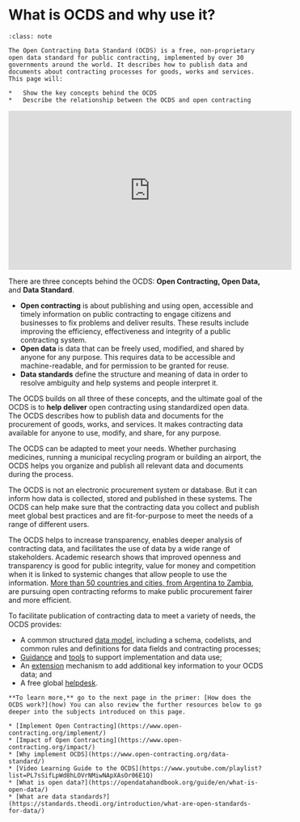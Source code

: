 # What is OCDS and why use it?

```{admonition} Objectives
:class: note

The Open Contracting Data Standard (OCDS) is a free, non-proprietary open data standard for public contracting, implemented by over 30 governments around the world. It describes how to publish data and documents about contracting processes for goods, works and services. This page will:

*   Show the key concepts behind the OCDS
*   Describe the relationship between the OCDS and open contracting
```

<div class="video-wrapper">
<iframe width="560" height="315" src="https://www.youtube-nocookie.com/embed/ucPEID4DsyI?start=1" title="YouTube video player" frameborder="0" allow="accelerometer; autoplay; clipboard-write; encrypted-media; gyroscope; picture-in-picture" allowfullscreen></iframe>
</div>

There are three concepts behind the OCDS: **Open Contracting, Open Data,** and **Data Standard**.

* **Open contracting** is about publishing and using open, accessible and timely information on public contracting to engage citizens and businesses to fix problems and deliver results. These results include improving the efficiency, effectiveness and integrity of a public contracting system.
* **Open data** is data that can be freely used, modified, and shared by anyone for any purpose. This requires data to be accessible and machine-readable, and for permission to be granted for reuse.
* **Data standards** define the structure and meaning of data in order to resolve ambiguity and help systems and people interpret it.

The OCDS builds on all three of these concepts, and the ultimate goal of the OCDS is to **help deliver** open contracting using standardized open data. The OCDS describes how to publish data and documents for the procurement of goods, works, and services. It makes contracting data available for anyone to use, modify, and share, for any purpose.

The OCDS can be adapted to meet your needs. Whether purchasing medicines, running a municipal recycling program or building an airport, the OCDS helps you organize and publish all relevant data and documents during the process.

The OCDS is not an electronic procurement system or database. But it can inform how data is collected, stored and published in these systems. The OCDS can help make sure that the contracting data you collect and publish meet global best practices and are fit-for-purpose to meet the needs of a range of different users.

The OCDS helps to increase transparency, enables deeper analysis of contracting data, and facilitates the use of data by a wide range of stakeholders. Academic research shows that improved openness and transparency is good for public integrity, value for money and competition when it is linked to systemic changes that allow people to use the information. [More than 50 countries and cities, from Argentina to Zambia](https://www.open-contracting.org/impact/), are pursuing open contracting reforms to make public procurement fairer and more efficient.

To facilitate publication of contracting data to meet a variety of needs, the OCDS provides:

* A common structured [data model](https://standard.open-contracting.org/latest/en/schema/), including a schema, codelists, and common rules and definitions for data fields and contracting processes;
* [Guidance](https://standard.open-contracting.org/latest/en/guidance/) and [tools](https://www.open-contracting.org/resources/open-contracting-tools-directory/) to support implementation and data use;
* An [extension](https://standard.open-contracting.org/latest/en/guidance/map/extensions/) mechanism to add additional key information to your OCDS data; and
* A free global [helpdesk](https://standard.open-contracting.org/latest/en/support/#ocds-helpdesk).

```{note}
**To learn more,** go to the next page in the primer: [How does the OCDS work?](how) You can also review the further resources below to go deeper into the subjects introduced on this page.

* [Implement Open Contracting](https://www.open-contracting.org/implement/)
* [Impact of Open Contracting](https://www.open-contracting.org/impact/)
* [Why implement OCDS](https://www.open-contracting.org/data-standard/)
* [Video Learning Guide to the OCDS](https://www.youtube.com/playlist?list=PL7sSifLpWd8hLOVrNMiwNApXAsOr06E1Q)
* [What is open data?](https://opendatahandbook.org/guide/en/what-is-open-data/)
* [What are data standards?](https://standards.theodi.org/introduction/what-are-open-standards-for-data/)
```
